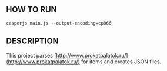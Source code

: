 ## HOW TO RUN

```
casperjs main.js --output-encoding=cp866
```

## DESCRIPTION

This project parses [http://www.prokatpalatok.ru/](http://www.prokatpalatok.ru/) for items and creates JSON files. 